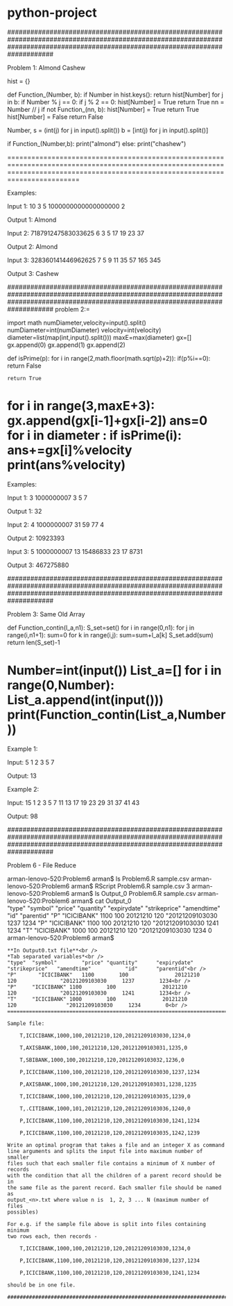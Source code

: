 # python-project
####################################################################################################################################################################################


Problem 1: Almond Cashew


hist = {}

def Function_(Number, b):
    if Number in hist.keys():
        return hist[Number]
    for j in b:
        if Number % j == 0:
            if j % 2 == 0:
                hist[Number] = True
                return True
            nn = Number // j
            if not Function_(nn, b):
                hist[Number] = True
                return True
    hist[Number] = False
    return False

Number, s = (int(j) for j in input().split())
b = [int(j) for j in input().split()]

if Function_(Number,b):
    print("almond")
else:
    print("chashew")

====================================================================================================================================================================================



Examples:

Input 1: 
10 3
5 1000000000000000000 2

Output 1:
Almond

Input 2:
718791247583033625 6
3 5 17 19 23 37

Output 2:
Almond

Input 3:
328360141446962625 7
5 9 11 35 57 165 345

Output 3:
Cashew

####################################################################################################################################################################################
problem 2:=

import math
numDiameter,velocity=input().split()
numDiameter=int(numDiameter)
velocity=int(velocity)
diameter=list(map(int,input().split()))
maxE=max(diameter)
gx=[]
gx.append(0)
gx.append(1)
gx.append(2)

def isPrime(p):
    for i in range(2,math.floor(math.sqrt(p)+2)):
     if(p%i==0):
        return False
    
    return True
for i in range(3,maxE+3):
    gx.append(gx[i-1]+gx[i-2])
ans=0
for i in diameter :
    if isPrime(i):
        ans+=gx[i]%velocity
print(ans%velocity)
====================================================================================================================================================================================================================
Examples:

Input 1: 
3 1000000007
3 5 7

Output 1:
32

Input 2:
4 1000000007
31 59 77 4

Output 2:
10923393

Input 3:
5 1000000007
13 15486833 23 17 8731

Output 3:
467275880

 
    

####################################################################################################################################################################################

Problem 3: Same Old Array

def Function_contin(l_a,n1):
    S_set=set()
    for i in range(0,n1):
        for j in range(i,n1+1):
            sum=0
            for k in range(i,j):
                sum=sum+l_a[k]
            S_set.add(sum)
    return len(S_set)-1




Number=int(input())
List_a=[]
for i in range(0,Number):
    List_a.append(int(input()))
print(Function_contin(List_a,Number))
====================================================================================================================================================================================================================
Example 1:

Input:
5
1 2 3 5 7

Output:
13

Example 2:

Input:
15
1 2 3 5 7 11 13 17 19 23 29 31 37 41 43

Output:
98

 
 


####################################################################################################################################################################################


Problem 6 - File Reduce

arman-lenovo-520:Problem6 arman$ ls
Problem6.R	sample.csv
arman-lenovo-520:Problem6 arman$ RScript Problem6.R sample.csv 3
arman-lenovo-520:Problem6 arman$ ls
Output_0	Problem6.R	sample.csv
arman-lenovo-520:Problem6 arman$ cat Output_0 	
"type"	"symbol"		"price"	"quantity"		"expirydate"		"strikeprice"	"amendtime"			  "id"		"parentid"
"P"		  "ICICIBANK"	1100		100			      20121210			   120			    "20121209103030		1237		1234
"P"	  	"ICICIBANK"	1100		100			      20121210			   120			    "20121209103030		1241		1234
"T"	  	"ICICIBANK"	1000		100			      20121210		     120		    	"20121209103030		1234		0
arman-lenovo-520:Problem6 arman$ 
```
**In Output0.txt file**<br />
*Tab separated variables*<br />
"type"	"symbol"		"price"	"quantity"		"expirydate"		"strikeprice"	"amendtime"			  "id"		"parentid"<br />
"P"		  "ICICIBANK"	1100		100			      20121210			   120			    "20121209103030		1237		1234<br />
"P"	  	"ICICIBANK"	1100		100			      20121210			   120			    "20121209103030		1241		1234<br />
"T"	  	"ICICIBANK"	1000		100			      20121210		     120		    	"20121209103030		1234		0<br />
====================================================================================================================================================================================

Sample file:

	T,ICICIBANK,1000,100,20121210,120,20121209103030,1234,0

	T,AXISBANK,1000,100,20121210,120,20121209103031,1235,0

	T,SBIBANK,1000,100,20121210,120,20121209103032,1236,0

	P,ICICIBANK,1100,100,20121210,120,20121209103030,1237,1234

	P,AXISBANK,1000,100,20121210,120,20121209103031,1238,1235

	T,ICICIBANK,1000,100,20121210,120,20121209103035,1239,0

	T,.CITIBANK,1000,101,20121210,120,20121209103036,1240,0

	P,ICICIBANK,1100,100,20121210,120,20121209103030,1241,1234

	P,ICICIBANK,1100,100,20121210,120,20121209103035,1242,1239

Write an optimal program that takes a file and an integer X as command
line arguments and splits the input file into maximum number of smaller
files such that each smaller file contains a minimum of X number of records
with the condition that all the children of a parent record should be in
the same file as the parent record. Each smaller file should be named as
output_<n>.txt where value n is  1, 2, 3 ... N (maximum number of files
possibles)

For e.g. if the sample file above is split into files containing minimum
two rows each, then records -

	T,ICICIBANK,1000,100,20121210,120,20121209103030,1234,0

	P,ICICIBANK,1100,100,20121210,120,20121209103030,1237,1234

	P,ICICIBANK,1100,100,20121210,120,20121209103030,1241,1234
	
should be in one file.

##############################################################################################################################
